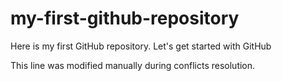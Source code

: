 # my-first-github-repository

Here is my first GitHub repository. Let's get started with GitHub

This line was modified manually during conflicts resolution.
